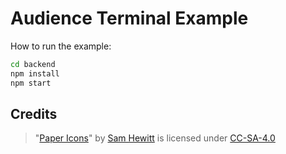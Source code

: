 # Audience Terminal Example

How to run the example:

```sh
cd backend
npm install
npm start
```

## Credits

> "[Paper Icons](http://snwh.org/paper/icons)" by [Sam Hewitt](http://samuelhewitt.com/) is licensed under [CC-SA-4.0](http://creativecommons.org/licenses/by-sa/4.0/)
